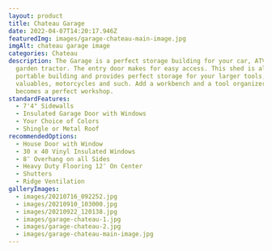 ```yaml
---
layout: product
title: Chateau Garage
date: 2022-04-07T14:20:17.946Z
featuredImg: images/garage-chateau-main-image.jpg
imgAlt: chateau garage image
categories: Chateau
description: The Garage is a perfect storage building for your car, ATV or
  garden tractor. The entry door makes for easy access. This shed is also a
  portable building and provides perfect storage for your larger tools,
  valuables, motorcycles and such. Add a workbench and a tool organizer and it
  becomes a perfect workshop.
standardFeatures:
  - 7'4" Sidewalls
  - Insulated Garage Door with Windows
  - Your Choice of Colors
  - Shingle or Metal Roof
recommendedOptions:
  - House Door with Window
  - 30 x 40 Vinyl Insulated Windows
  - 8″ Overhang on all Sides
  - Heavy Duty Flooring 12″ On Center
  - Shutters
  - Ridge Ventilation
galleryImages:
  - images/20210716_092252.jpg
  - images/20210910_103000.jpg
  - images/20210922_120138.jpg
  - images/garage-chateau-1.jpg
  - images/garage-chateau-2.jpg
  - images/garage-chateau-main-image.jpg
---
```

